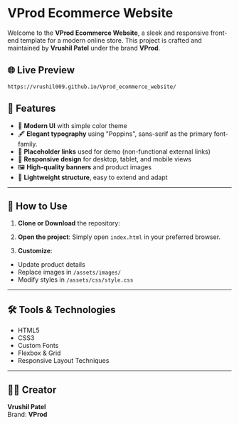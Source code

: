 <!-- # Anon - An eCommerce Website

![GitHub repo size](https://img.shields.io/github/repo-size/codewithsadee/anon-ecommerce-website)
![GitHub stars](https://img.shields.io/github/stars/codewithsadee/anon-ecommerce-website?style=social)
![GitHub forks](https://img.shields.io/github/forks/codewithsadee/anon-ecommerce-website?style=social)
[![Twitter Follow](https://img.shields.io/twitter/follow/codewithsadee_?style=social)](https://twitter.com/intent/follow?screen_name=codewithsadee_)
[![YouTube Video Views](https://img.shields.io/youtube/views/3l8Lob4ysI0?style=social)](https://youtu.be/3l8Lob4ysI0)

Anon is a fully responsive ecommerce website, maximum compatiblities in all mobile devices, built using HTML, CSS, and JavaScript.

## Demo

![Anon Desktop Demo](./website-demo-image/desktop.png "Desktop Demo")
![Anon Mobile Demo](./website-demo-image/mobile.png "Mobile Demo")

## Prerequisites

Before you begin, ensure you have met the following requirements:

* [Git](https://git-scm.com/downloads "Download Git") must be installed on your operating system.

## Installing Anon

To install **Anon**, follow these steps:

Linux and macOS:

```bash
sudo git clone https://github.com/codewithsadee/anon-ecommerce-website.git
```

Windows:

```bash
git clone https://github.com/codewithsadee/anon-ecommerce-website.git
```

## Contact

If you want to contact me you can reach me at [Twitter](https://www.twitter.com/codewithsadee).

## License

This project is **free to use** and does not contains any license. -->


# VProd Ecommerce Website

Welcome to the **VProd Ecommerce Website**, a sleek and responsive front-end template for a modern online store. This project is crafted and maintained by **Vrushil Patel** under the brand **VProd**.

## 🌐 Live Preview

`https://vrushil009.github.io/Vprod_ecommerce_website/`

## 🎨 Features

- 💠 **Modern UI** with simple color theme
- 🖋️ **Elegant typography** using "Poppins", sans-serif as the primary font-family.
- 🔗 **Placeholder links** used for demo (non-functional external links)
- 📱 **Responsive design** for desktop, tablet, and mobile views
- 🖼️ **High-quality banners** and product images
- 🧱 **Lightweight structure**, easy to extend and adapt

---

## 🔧 How to Use

1. **Clone or Download** the repository:

2. **Open the project**:
Simply open `index.html` in your preferred browser.

3. **Customize**:
- Update product details
- Replace images in `/assets/images/`
- Modify styles in `/assets/css/style.css`

---

## 🛠️ Tools & Technologies

- HTML5
- CSS3
- Custom Fonts
- Flexbox & Grid
- Responsive Layout Techniques

---

## 👨‍💻 Creator

**Vrushil Patel**  
Brand: **VProd**  